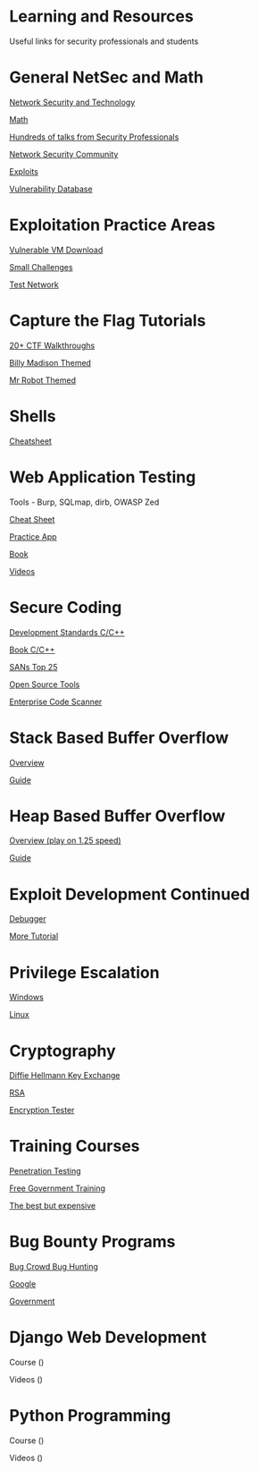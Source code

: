 # Learning and Resources
Useful links for security professionals and students


# General NetSec and Math
[Network Security and Technology](https://www.youtube.com/user/Computerphile)

[Math](https://www.youtube.com/user/numberphile)

[Hundreds of talks from Security Professionals](https://www.youtube.com/user/DEFCONConference)

[Network Security Community](https://www.reddit.com/r/netsec/)

[Exploits](https://wwww.exploit-db.com)

[Vulnerability Database](https://nvd.nist.gov/)


# Exploitation Practice Areas
[Vulnerable VM Download ](https://www.vulnhub.com/)

[Small Challenges](https://www.root-me.org/?lang=en)

[Test Network](https://www.hackthebox.eu/)


# Capture the Flag Tutorials
[20+ CTF Walkthroughs](https://www.youtube.com/channel/UCa6eh7gCkpPo5XXUDfygQQA)

[Billy Madison Themed](https://www.youtube.com/watch?v=0gQiv_pkOPw&t=981s)

[Mr Robot Themed](https://www.youtube.com/watch?v=pRcrSSiF_7w)


# Shells
[Cheatsheet](https://highon.coffee/blog/reverse-shell-cheat-sheet/)


# Web Application Testing
Tools - Burp, SQLmap, dirb, OWASP Zed

[Cheat Sheet](https://jdow.io/blog/2018/03/18/web-application-penetration-testing-methodology/)

[Practice App](https://www.owasp.org/index.php/Category:OWASP_WebGoat_Project)

[Book](https://www.amazon.com/Web-Application-Hackers-Handbook-Exploiting/dp/1118026470/ref=sr_1_1?s=books&ie=UTF8&qid=1524862328&sr=1-1&keywords=web+application+pentesting)

[Videos ](https://www.youtube.com/watch?v=Fj0n17Jtnzw&list=PLZOToVAK85MqYHbkAVK-ViD-Xb7pF6RKq)


# Secure Coding
[Development Standards C/C++](https://wiki.sei.cmu.edu/confluence/pages/viewpage.action?pageId=88046682)

[Book C/C++](http://www.informit.com/store/secure-coding-in-c-and-c-plus-plus-9780321822130)

[SANs Top 25](http://cwe.mitre.org/top25/)

[Open Source Tools](https://continuousassurance.org/swamp-in-a-box/)

[Enterprise Code Scanner](https://scan.coverity.com/)


# Stack Based Buffer Overflow
[Overview](https://www.youtube.com/watch?v=1S0aBV-Waeo&t=884s)

[Guide](https://www.corelan.be/index.php/2009/07/19/exploit-writing-tutorial-part-1-stack-based-overflows/)


# Heap Based Buffer Overflow
[Overview (play on 1.25 speed)](https://www.youtube.com/watch?v=rtkRYxbt-r8)

[Guide](https://www.corelan.be/index.php/2011/12/31/exploit-writing-tutorial-part-11-heap-spraying-demystified/)


# Exploit Development Continued
[Debugger](http://www.immunityinc.com/products/debugger/)

[More Tutorial](https://www.corelan.be/index.php/articles/)


# Privilege Escalation
[Windows](http://www.fuzzysecurity.com/tutorials/16.html)

[Linux](https://blog.g0tmi1k.com/2011/08/basic-linux-privilege-escalation/)


# Cryptography
[Diffie Hellmann Key Exchange](https://www.youtube.com/watch?v=YEBfamv-_do)

[RSA](https://www.youtube.com/watch?v=wXB-V_Keiu8&t=2s)

[Encryption Tester](https://github.com/nmap/nmap/blob/master/scripts/ssl-enum-ciphers.nse)


# Training Courses
[Penetration Testing](https://www.offensive-security.com/information-security-training/penetration-testing-training-kali-linux/)

[Free Government Training](https://fedvte.usalearning.gov/)

[The best but expensive](https://pen-testing.sans.org/training/courses)


# Bug Bounty Programs
[Bug Crowd Bug Hunting](https://www.bugcrowd.com/)

[Google](https://sites.google.com/site/bughunteruniversity/improve)

[Government](https://www.hackerone.com/resources/hack-the-pentagon)


# Django Web Development
Course
()

Videos
()


# Python Programming
Course
()

Videos
()
